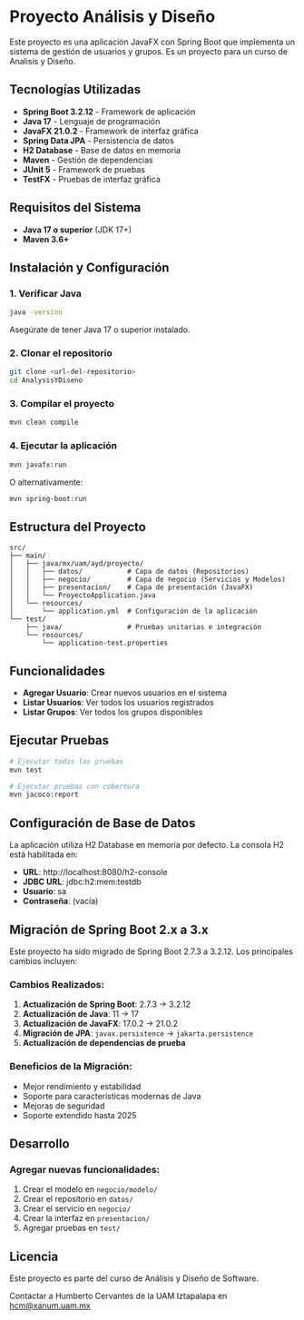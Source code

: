 # Proyecto Análisis y Diseño

Este proyecto es una aplicación JavaFX con Spring Boot que implementa un sistema de gestión de usuarios y grupos. Es un proyecto para un curso de Analisis y Diseño.

## Tecnologías Utilizadas

- **Spring Boot 3.2.12** - Framework de aplicación
- **Java 17** - Lenguaje de programación
- **JavaFX 21.0.2** - Framework de interfaz gráfica
- **Spring Data JPA** - Persistencia de datos
- **H2 Database** - Base de datos en memoria
- **Maven** - Gestión de dependencias
- **JUnit 5** - Framework de pruebas
- **TestFX** - Pruebas de interfaz gráfica

## Requisitos del Sistema

- **Java 17 o superior** (JDK 17+)
- **Maven 3.6+**

## Instalación y Configuración

### 1. Verificar Java
```bash
java -version
```
Asegúrate de tener Java 17 o superior instalado.

### 2. Clonar el repositorio
```bash
git clone <url-del-repositorio>
cd AnalysisYDiseno
```

### 3. Compilar el proyecto
```bash
mvn clean compile
```

### 4. Ejecutar la aplicación
```bash
mvn javafx:run
```

O alternativamente:
```bash
mvn spring-boot:run
```

## Estructura del Proyecto

```
src/
├── main/
│   ├── java/mx/uam/ayd/proyecto/
│   │   ├── datos/           # Capa de datos (Repositorios)
│   │   ├── negocio/         # Capa de negocio (Servicios y Modelos)
│   │   ├── presentacion/    # Capa de presentación (JavaFX)
│   │   └── ProyectoApplication.java
│   └── resources/
│       └── application.yml  # Configuración de la aplicación
└── test/
    ├── java/                # Pruebas unitarias e integración
    └── resources/
        └── application-test.properties
```

## Funcionalidades

- **Agregar Usuario**: Crear nuevos usuarios en el sistema
- **Listar Usuarios**: Ver todos los usuarios registrados
- **Listar Grupos**: Ver todos los grupos disponibles

## Ejecutar Pruebas

```bash
# Ejecutar todas las pruebas
mvn test

# Ejecutar pruebas con cobertura
mvn jacoco:report
```

## Configuración de Base de Datos

La aplicación utiliza H2 Database en memoria por defecto. La consola H2 está habilitada en:
- **URL**: http://localhost:8080/h2-console
- **JDBC URL**: jdbc:h2:mem:testdb
- **Usuario**: sa
- **Contraseña**: (vacía)

## Migración de Spring Boot 2.x a 3.x

Este proyecto ha sido migrado de Spring Boot 2.7.3 a 3.2.12. Los principales cambios incluyen:

### Cambios Realizados:
1. **Actualización de Spring Boot**: 2.7.3 → 3.2.12
2. **Actualización de Java**: 11 → 17
3. **Actualización de JavaFX**: 17.0.2 → 21.0.2
4. **Migración de JPA**: `javax.persistence` → `jakarta.persistence`
5. **Actualización de dependencias de prueba**

### Beneficios de la Migración:
- Mejor rendimiento y estabilidad
- Soporte para características modernas de Java
- Mejoras de seguridad
- Soporte extendido hasta 2025

## Desarrollo

### Agregar nuevas funcionalidades:
1. Crear el modelo en `negocio/modelo/`
2. Crear el repositorio en `datos/`
3. Crear el servicio en `negocio/`
4. Crear la interfaz en `presentacion/`
5. Agregar pruebas en `test/`

## Licencia

Este proyecto es parte del curso de Análisis y Diseño de Software.

Contactar a Humberto Cervantes de la UAM Iztapalapa en hcm@xanum.uam.mx
